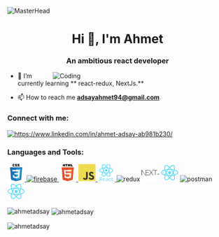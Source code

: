 ![MasterHead](https://camo.githubusercontent.com/6b5a6d35656f9e4d79961e2420460bd7fecd5e8183deb5b388c587730f0ff772/68747470733a2f2f616c65786d617274696e2e636c6f75642f6173736574732f696d616765732f626c6f672f626c6f67312f72656163742d6a732d62616e6e65722e706e67)
<h1 align="center">Hi 👋, I'm Ahmet</h1>
<h3 align="center">An ambitious react developer</h3>
<img align="right" alt="Coding" width="400" src="https://camo.githubusercontent.com/5ddf73ad3a205111cf8c686f687fc216c2946a75005718c8da5b837ad9de78c9/68747470733a2f2f7468756d62732e6766796361742e636f6d2f4576696c4e657874446576696c666973682d736d616c6c2e676966">


- 🌱 I’m currently learning ** react-redux, NextJs.**

- 📫 How to reach me **adsayahmet94@gmail.com**

<h3 align="left">Connect with me:</h3>
<p align="left">
<a href="https://linkedin.com/in/https://www.linkedin.com/in/ahmet-adsay-ab981b230/" target="blank"><img align="center" src="https://raw.githubusercontent.com/rahuldkjain/github-profile-readme-generator/master/src/images/icons/Social/linked-in-alt.svg" alt="https://www.linkedin.com/in/ahmet-adsay-ab981b230/" height="30" width="40" /></a>


<h3 align="left">Languages and Tools:</h3>
<p align="left">
  <a href="https://www.w3schools.com/css/" target="_blank" rel="noreferrer">
    <img src="https://raw.githubusercontent.com/devicons/devicon/master/icons/css3/css3-original-wordmark.svg" alt="css3" width="40" height="40"/>
  </a>
  <a href="https://firebase.google.com/" target="_blank" rel="noreferrer">
    <img src="https://www.vectorlogo.zone/logos/firebase/firebase-icon.svg" alt="firebase" width="40" height="40"/>
  </a>
  <a href="https://www.w3.org/html/" target="_blank" rel="noreferrer">
    <img src="https://raw.githubusercontent.com/devicons/devicon/master/icons/html5/html5-original-wordmark.svg" alt="html5" width="40" height="40"/>
  </a>
  <a href="https://developer.mozilla.org/en-US/docs/Web/JavaScript" target="_blank" rel="noreferrer">
    <img src="https://raw.githubusercontent.com/devicons/devicon/master/icons/javascript/javascript-original.svg" alt="javascript" width="40" height="40"/>
  </a>
  <a href="https://reactjs.org/" target="_blank" rel="noreferrer">
    <img src="https://raw.githubusercontent.com/devicons/devicon/master/icons/react/react-original-wordmark.svg" alt="react" width="40" height="40"/>
  </a>
  <img src="https://raw.githubusercontent.com/devicons/devicon/master/icons/react/redux-original.svg" alt="redux" width="40" height="40"/>
  <img src="https://raw.githubusercontent.com/devicons/devicon/master/icons/nextjs/nextjs-original-wordmark.svg" alt="nextjs" width="40" height="40"/>
  <img src="https://raw.githubusercontent.com/devicons/devicon/master/icons/react/react-original.svg" alt="react-hook-form" width="40" height="40"/>
  <img src="https://www.vectorlogo.zone/logos/getpostman/getpostman-icon.svg" alt="postman" width="40" height="40"/>
  <img src="https://raw.githubusercontent.com/devicons/devicon/master/icons/react/react-original.svg" alt="react-query" width="40" height="40"/>
</p>


<p><img align="left" src="https://github-readme-stats.vercel.app/api/top-langs?username=ahmetadsay&show_icons=true&locale=en&layout=compact" alt="ahmetadsay" /></p>

<p>&nbsp;<img align="center" src="https://github-readme-stats.vercel.app/api?username=ahmetadsay&show_icons=true&locale=en" alt="ahmetadsay" /></p>

<p><img align="center" src="https://github-readme-streak-stats.herokuapp.com/?user=ahmetadsay&" alt="ahmetadsay" /></p>

